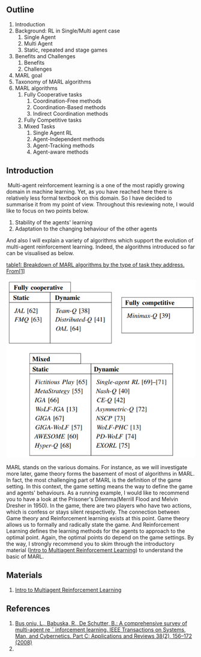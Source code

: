 ## Outline

1. Introduction
2. Background: RL in Single/Multi agent case
   1. Single Agent
   2. Multi Agent
   3. Static, repeated and stage games
3. Benefits and Challenges
   1. Benefits
   2. Challenges
4. MARL goal
5. Taxonomy of MARL algorithms
6. MARL algorithms
   1. Fully Cooperative tasks
      1. Coordination-Free methods
      2. Coordination-Based methods
      3. Indirect Coordination methods
   2. Fully Competitive tasks
   3. Mixed Tasks
      1. Single Agent RL
      2. Agent-Independent methods
      3. Agent-Tracking methods
      4. Agent-aware methods



## Introduction

​	Multi-agent reinforcement learning is a one of the most rapidly growing domain in machine learning. Yet, as  you have reached here there is relatively less formal textbook on this domain. So I have decided to summarise it from my point of view. Throughout this reviewing note, I would like to focus on two points below.

1. Stability of the agents' learning
2. Adaptation to the changing behaviour of the other agents

And also I will explain a variety of algorithms which support the evolution of multi-agent reinforcement learning. Indeed, the algorithms introduced so far can be visualised as below.



[table1: Breakdown of MARL algorithms by the type of task they address. From[1]](http://www.dcsc.tudelft.nl/~bdeschutter/pub/rep/07_019.pdf)

![table1](https://github.com/Rowing0914/Reinforcement_Learning/blob/master/multi_agent_reinforcement_learning_notes/images/table1.PNG)



MARL stands on the various domains. For instance, as we will investigate more later, game theory forms the basement of most of algorithms in MARL. In fact, the most challenging part of MARL is the definition of the game setting. In this context, the game setting means the way to define the game and agents' behaviours. As a running example, I would like to recommend you to have a look at the Prisoner's Dilemma(Merrill Flood and Melvin Dresher in 1950). In the game, there are two players who have two actions, which is confess or stays silent respectively. The connection between Game theory and Reinforcement learning exists at this point. Game theory allows us to formally and radically state the game. And Reinforcement Learning defines the learning methods for the agents to approach to the optimal point. Again, the optimal points do depend on the game settings. By the way, I strongly recommend you to skim through the introductory material ([Intro to Multiagent Reinforcement Learning](https://github.com/Rowing0914/multi_agent_reinforcement_learning_notes/blob/master/review_intro_ppt/README.md)) to understand the basic of MARL.





## Materials

1. [Intro to Multiagent Reinforcement Learning](https://github.com/Rowing0914/multi_agent_reinforcement_learning_notes/blob/master/review_intro_ppt/README.md)



## References

1. [Bus¸oniu, L., Babuska, R., De Schutter, B.: A comprehensive survey of multi-agent re ˇ inforcement
   learning. IEEE Transactions on Systems, Man, and Cybernetics. Part C: Applications
   and Reviews 38(2), 156–172 (2008)](http://www.dcsc.tudelft.nl/~bdeschutter/pub/rep/07_019.pdf)
2. 